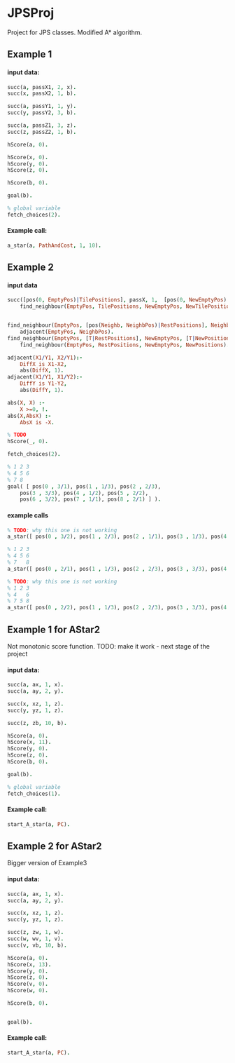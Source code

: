 JPSProj
=======

Project for JPS classes.
Modified A* algorithm.

Example 1
---------

#### input data:

```prolog
succ(a, passX1, 2, x).
succ(x, passX2, 1, b).

succ(a, passY1, 1, y).
succ(y, passY2, 3, b).

succ(a, passZ1, 3, z).
succ(z, passZ2, 1, b).

hScore(a, 0).

hScore(x, 0).
hScore(y, 0).
hScore(z, 0).

hScore(b, 0).

goal(b).

% global variable
fetch_choices(2).
```

#### Example call:

```prolog
a_star(a, PathAndCost, 1, 10).
```

Example 2
---------

#### input data

```prolog
succ([pos(0, EmptyPos)|TilePositions], passX, 1,  [pos(0, NewEmptyPos)|NewTilePositions]):-
    find_neighbour(EmptyPos, TilePositions, NewEmptyPos, NewTilePositions).


find_neighbour(EmptyPos, [pos(Neighb, NeighbPos)|RestPositions], NeighbPos, [pos(Neighb, EmptyPos)|RestPositions]) :-
    adjacent(EmptyPos, NeighbPos).
find_neighbour(EmptyPos, [T|RestPositions], NewEmptyPos, [T|NewPositions]):-
    find_neighbour(EmptyPos, RestPositions, NewEmptyPos, NewPositions).

adjacent(X1/Y1, X2/Y1):-
    DiffX is X1-X2,
    abs(DiffX, 1).
adjacent(X1/Y1, X1/Y2):-
    DiffY is Y1-Y2,
    abs(DiffY, 1).

abs(X, X) :-
    X >=0, !.
abs(X,AbsX) :-
    AbsX is -X.

% TODO
hScore(_, 0).

fetch_choices(2).

% 1 2 3
% 4 5 6
% 7 8
goal( [ pos(0 , 3/1), pos(1 , 1/3), pos(2 , 2/3),
    pos(3 , 3/3), pos(4 , 1/2), pos(5 , 2/2),
    pos(6 , 3/2), pos(7 , 1/1), pos(8 , 2/1) ] ).
```
#### example calls

```prolog
% TODO: why this one is not working
a_star([ pos(0 , 3/2), pos(1 , 2/3), pos(2 , 1/1), pos(3 , 1/3), pos(4 , 3/1), pos(5 , 1/2), pos(6 , 3/3), pos(7 , 2/1), pos(8 , 2/2) ], PC , 10, 10).
```

```prolog
% 1 2 3
% 4 5 6
% 7   8
a_star([ pos(0 , 2/1), pos(1 , 1/3), pos(2 , 2/3), pos(3 , 3/3), pos(4 , 1/2), pos(5 , 2/2), pos(6 , 3/2), pos(7 , 1/1), pos(8 , 3/1) ], PC, 2, 2).
```

```prolog
% TODO: why this one is not working
% 1 2 3
% 4   6
% 7 5 8
a_star([ pos(0 , 2/2), pos(1 , 1/3), pos(2 , 2/3), pos(3 , 3/3), pos(4 , 1/2), pos(5 , 2/1), pos(6 , 3/2), pos(7 , 1/1), pos(8 , 3/1) ], PC, 2, 2).
```

Example 1 for AStar2
--------------------

Not monotonic score function.
TODO: make it work - next stage of the project

#### input data:

```prolog
succ(a, ax, 1, x).
succ(a, ay, 2, y).

succ(x, xz, 1, z).
succ(y, yz, 1, z).

succ(z, zb, 10, b).

hScore(a, 0).
hScore(x, 11).
hScore(y, 0).
hScore(z, 0).
hScore(b, 0).

goal(b).

% global variable
fetch_choices(1).

```

#### Example call:

```prolog
start_A_star(a, PC).
```

Example 2 for AStar2
--------------------

Bigger version of Example3

#### input data:

```prolog
succ(a, ax, 1, x).
succ(a, ay, 2, y).

succ(x, xz, 1, z).
succ(y, yz, 1, z).

succ(z, zw, 1, w).
succ(w, wv, 1, v).
succ(v, vb, 10, b).

hScore(a, 0).
hScore(x, 13).
hScore(y, 0).
hScore(z, 0).
hScore(v, 0).
hScore(w, 0).

hScore(b, 0).


goal(b).

```

#### Example call:

```prolog
start_A_star(a, PC).
```
